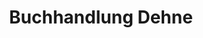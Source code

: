 ---
title: "Buchhandlung Dehne"
url: /loehne/buchhandlung-dehne-luebbecker-strasse/
shop: Bücher
---